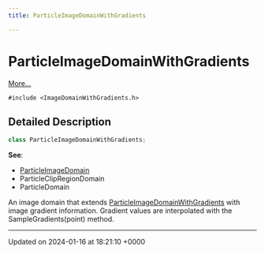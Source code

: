 ```yaml
---
title: ParticleImageDomainWithGradients

---
```


# ParticleImageDomainWithGradients



 [More...](#detailed-description)


`#include <ImageDomainWithGradients.h>`

## Detailed Description

```cpp
class ParticleImageDomainWithGradients;
```


**See**: 

  * [ParticleImageDomain](../Classes/classParticleImageDomain.md)
  * ParticleClipRegionDomain 
  * ParticleDomain 


An image domain that extends [ParticleImageDomainWithGradients](../Classes/classParticleImageDomainWithGradients.md) with image gradient information. Gradient values are interpolated with the SampleGradients(point) method.

-------------------------------

Updated on 2024-01-16 at 18:21:10 +0000